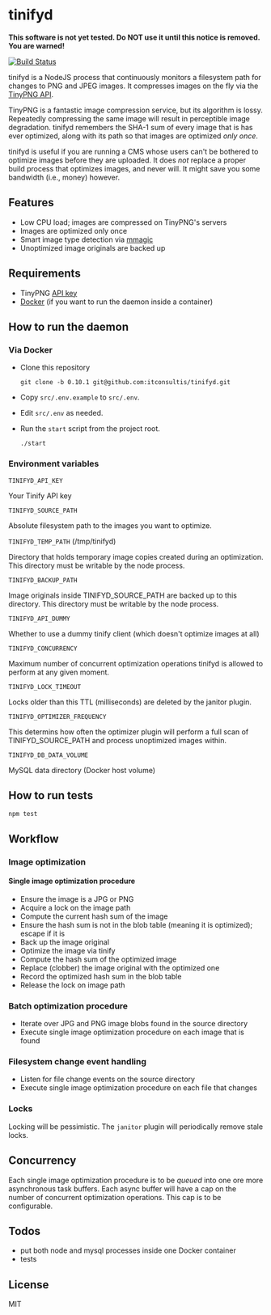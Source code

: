 # tinifyd

**This software is not yet tested. Do NOT use it until this notice is removed. You are warned!**

[![Build Status](https://travis-ci.org/itconsultis/tinifyd.svg?branch=master)](https://travis-ci.org/itconsultis/tinifyd)

tinifyd is a NodeJS process that continuously monitors a filesystem path
for changes to PNG and JPEG images. It compresses images on the fly via
the [TinyPNG API](https://tinypng.com/developers/reference).

TinyPNG is a fantastic image compression service, but its algorithm is lossy.
Repeatedly compressing the same image will result in perceptible image degradation.
tinifyd remembers the SHA-1 sum of every image that is has ever optimized, along
with its path so that images are optimized *only once*.

tinifyd is useful if you are running a CMS whose users can't be bothered to
optimize images before they are uploaded. It does *not* replace a proper build
process that optimizes images, and never will. It might save you some bandwidth
(i.e., money) however.

## Features

- Low CPU load; images are compressed on TinyPNG's servers
- Images are optimized only once
- Smart image type detection via [mmagic](https://github.com/mscdex/mmmagic)
- Unoptimized image originals are backed up

## Requirements

- TinyPNG [API key](https://tinypng.com/developers)
- [Docker](http://www.docker.com/) (if you want to run the daemon inside a container)

## How to run the daemon

### Via Docker

- Clone this repository

  ```
  git clone -b 0.10.1 git@github.com:itconsultis/tinifyd.git
  ```

- Copy `src/.env.example` to `src/.env`.

- Edit `src/.env` as needed.

- Run the `start` script from the project root.

  ```
  ./start
  ```

### Environment variables

`TINIFYD_API_KEY`

Your Tinify API key

`TINIFYD_SOURCE_PATH`

Absolute filesystem path to the images you want to optimize.

`TINIFYD_TEMP_PATH` (/tmp/tinifyd)

Directory that holds temporary image copies created during an optimization. 
This directory must be writable by the node process.

`TINIFYD_BACKUP_PATH` 

Image originals inside TINIFYD_SOURCE_PATH are backed up to this directory.
This directory must be writable by the node process.

`TINIFYD_API_DUMMY`

Whether to use a dummy tinify client (which doesn't optimize images at all)

`TINIFYD_CONCURRENCY`

Maximum number of concurrent optimization operations tinifyd is allowed to
perform at any given moment.

`TINIFYD_LOCK_TIMEOUT`

Locks older than this TTL (milliseconds) are deleted by the janitor plugin.

`TINIFYD_OPTIMIZER_FREQUENCY`

This determins how often the optimizer plugin will perform a full scan of
TINIFYD_SOURCE_PATH and process unoptimized images within.

`TINIFYD_DB_DATA_VOLUME`

MySQL data directory (Docker host volume)

## How to run tests

```
npm test
```

## Workflow

### Image optimization

#### Single image optimization procedure

- Ensure the image is a JPG or PNG
- Acquire a lock on the image path
- Compute the current hash sum of the image
- Ensure the hash sum is not in the blob table (meaning it is optimized); escape if it is
- Back up the image original
- Optimize the image via tinify
- Compute the hash sum of the optimized image
- Replace (clobber) the image original with the optimized one
- Record the optimized hash sum in the blob table
- Release the lock on image path

### Batch optimization procedure

- Iterate over JPG and PNG image blobs found in the source directory
- Execute single image optimization procedure on each image that is found

### Filesystem change event handling

- Listen for file change events on the source directory
- Execute single image optimization procedure on each file that changes


### Locks

Locking will be pessimistic. The `janitor` plugin will periodically remove
stale locks.

## Concurrency

Each single image optimization procedure is to be *queued* into one ore more
asynchronous task buffers. Each async buffer will have a cap on the number
of concurrent optimization operations. This cap is to be configurable.

## Todos

- put both node and mysql processes inside one Docker container
- tests

## License

MIT

